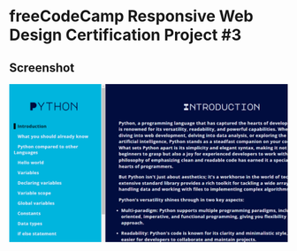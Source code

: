 # freeCodeCamp Responsive Web Design Certification Project #3

## Screenshot
![Example Image](./live-view.png)
